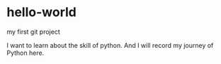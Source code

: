 # hello-world
my first git project

I want to learn about the skill of python.
And I will record my journey of Python here.

